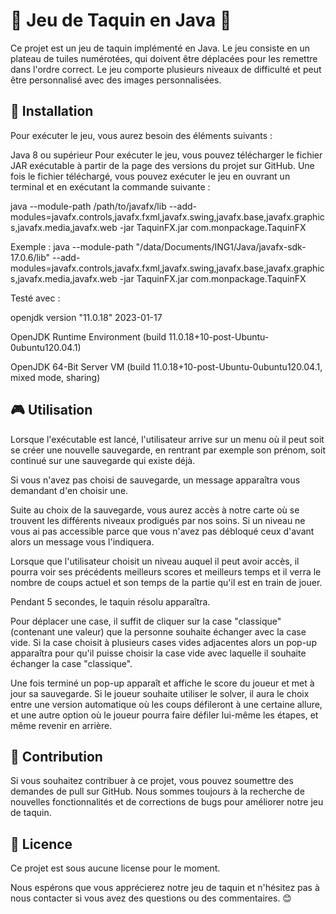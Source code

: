 # 🧩 Jeu de Taquin en Java 🧩 


Ce projet est un jeu de taquin implémenté en Java. Le jeu consiste en un plateau de tuiles numérotées, qui doivent être déplacées pour les remettre dans l'ordre correct. Le jeu comporte plusieurs niveaux de difficulté et peut être personnalisé avec des images personnalisées.

## 🚀 Installation


Pour exécuter le jeu, vous aurez besoin des éléments suivants :

Java 8 ou supérieur
Pour exécuter le jeu, vous pouvez télécharger le fichier JAR exécutable à partir de la page des versions du projet sur GitHub. Une fois le fichier téléchargé, vous pouvez exécuter le jeu en ouvrant un terminal et en exécutant la commande suivante :

java --module-path /path/to/javafx/lib --add-modules=javafx.controls,javafx.fxml,javafx.swing,javafx.base,javafx.graphics,javafx.media,javafx.web  -jar TaquinFX.jar com.monpackage.TaquinFX

Exemple : java --module-path "/data/Documents/ING1/Java/javafx-sdk-17.0.6/lib" --add-modules=javafx.controls,javafx.fxml,javafx.swing,javafx.base,javafx.graphics,javafx.media,javafx.web  -jar TaquinFX.jar com.monpackage.TaquinFX

Testé avec :

openjdk version "11.0.18" 2023-01-17

OpenJDK Runtime Environment (build 11.0.18+10-post-Ubuntu-0ubuntu120.04.1)

OpenJDK 64-Bit Server VM (build 11.0.18+10-post-Ubuntu-0ubuntu120.04.1, mixed mode, sharing)

## 🎮 Utilisation

Lorsque l'exécutable est lancé, l'utilisateur arrive sur un menu où il peut soit se créer une nouvelle sauvegarde, en rentrant par exemple son prénom, soit continué sur une sauvegarde qui existe déjà.

Si vous n'avez pas choisi de sauvegarde, un message apparaîtra vous demandant d'en choisir une. 

Suite au choix de la sauvegarde, vous aurez accès à notre carte où se trouvent les différents niveaux prodigués par nos soins. 
Si un niveau ne vous ai pas accessible parce que vous n'avez pas débloqué ceux d'avant alors un message vous l'indiquera.


Lorsque que l'utilisateur choisit un niveau auquel il peut avoir accès, il pourra voir ses précédents meilleurs scores et meilleurs temps et il verra le nombre de coups actuel et son temps de la partie qu'il est en train de jouer.

Pendant 5 secondes, le taquin résolu apparaîtra.

Pour déplacer une case, il suffit de cliquer sur la case "classique" (contenant une valeur) que la personne souhaite échanger avec la case vide. Si la case choisit à plusieurs cases vides adjacentes alors un pop-up apparaîtra pour qu'il puisse choisir la case vide avec laquelle il souhaite échanger la case "classique".

Une fois terminé un pop-up apparaît et affiche le score du joueur et met à jour sa sauvegarde. Si le joueur souhaite utiliser le solver, il aura le choix entre une version automatique où les coups défileront à une certaine allure, et une autre option où le joueur pourra faire défiler lui-même les étapes, et même revenir en arrière.

## 🤝 Contribution


Si vous souhaitez contribuer à ce projet, vous pouvez soumettre des demandes de pull sur GitHub. Nous sommes toujours à la recherche de nouvelles fonctionnalités et de corrections de bugs pour améliorer notre jeu de taquin.

## 📝 Licence


Ce projet est sous aucune license pour le moment. 

Nous espérons que vous apprécierez notre jeu de taquin et n'hésitez pas à nous contacter si vous avez des questions ou des commentaires. 😊
